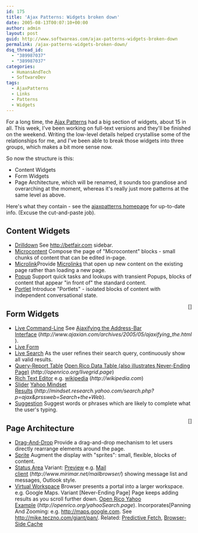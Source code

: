 ```yaml
---
id: 175
title: 'Ajax Patterns: Widgets broken down'
date: 2005-08-13T00:07:10+00:00
author: admin
layout: post
guid: http://www.softwareas.com/ajax-patterns-widgets-broken-down
permalink: /ajax-patterns-widgets-broken-down/
dsq_thread_id:
  - "389987037"
  - "389987037"
categories:
  - HumansAndTech
  - SoftwareDev
tags:
  - AjaxPatterns
  - Links
  - Patterns
  - Widgets
---
```

For a long time, the [Ajax Patterns](http://ajaxpatterns.org) had a big section of widgets, about 15 in all. This week, I've been working on full-text versions and they'll be finished on the weekend. Writing the low-level details helped crystallise some of the relationships for me, and I've been able to break those widgets into three groups, which makes a bit more sense now.

So now the structure is this:

* Content Widgets
* Form Widgets
* Page Architecture, which will be renamed, it sounds too grandiose and overarching at the moment, whereas it's really just more patterns at the same level as above.

Here's what they contain - see the [ajaxpatterns homepage](http://ajaxpatterns.org) for up-to-date info. (Excuse the cut-and-paste job).

<h2> Content Widgets </h2>
<ul><li> <span class="full"><a href="http://ajaxpatterns.org/Drilldown" title="Drilldown">Drilldown</a> See <a href="http://betfair.com" class='external' rel="nofollow">http://betfair.com</a> sidebar.</span>
</li><li> <span class="full"><a href="http://ajaxpatterns.org/Microcontent" title="Microcontent">Microcontent</a> Compose the page of "Microcontent" blocks - small chunks of content that can be edited in-page.</span>
</li><li> <span class="full"><a href="http://ajaxpatterns.org/Microlink" title="Microlink">Microlink</a>Provide <a href="http://ajaxpatterns.org/Microlink" title="Microlink">Microlinks</a> that open up new content on the existing page rather than loading a new page.</span><span>
</span></li><li> <span class="full"><a href="http://ajaxpatterns.org/Popup" title="Popup">Popup</a> Support quick tasks and lookups with transient Popups, blocks of content that appear "in front of" the standard content.</span>
</li><li> <span class="full"><a href="http://ajaxpatterns.org/Portlet" title="Portlet">Portlet</a> Introduce "Portlets" - isolated blocks of content with independent conversational state.</span>
</li></ul>
<div class="editsection" style="float:right;margin-left:5px;">[<a href="http://ajaxpatterns.org/wiki/index.php?title=Main_Page&amp;action=edit&amp;section=16" title="Main Page"></a>]</div><a name="Form_Widgets"></a><h2> Form Widgets </h2>
<ul><li> <a href="http://ajaxpatterns.org/wiki/index.php?title=Live_Command-Line&amp;action=edit" class="new" title="Live Command-Line">Live Command-Line</a> See <a href="http://www.ajaxian.com/archives/2005/05/ajaxifying_the.html" class='external' title="http://www.ajaxian.com/archives/2005/05/ajaxifying the.html" rel="nofollow">Ajaxifying the Address-Bar Interface</a><span class='urlexpansion'>&nbsp;(<i>http://www.ajaxian.com/archives/2005/05/ajaxifying_the.html</i>)</span>.
</li><li> <a href="http://ajaxpatterns.org/Live_Form" title="Live Form">Live Form</a>
</li><li> <span class="full"><a href="http://ajaxpatterns.org/Live_Search" title="Live Search">Live Search</a> As the user refines their search query, continuously show all valid results.</span>
</li><li> <a href="http://ajaxpatterns.org/wiki/index.php?title=Query-Report_Table&amp;action=edit" class="new" title="Query-Report Table">Query-Report Table</a> <a href="http://openrico.org/livegrid.page" class='external' title="http://openrico.org/livegrid.page" rel="nofollow">Open Rico Data Table (also illustrates Never-Ending Page)</a><span class='urlexpansion'>&nbsp;(<i>http://openrico.org/livegrid.page</i>)</span>
</li><li> <a href="http://ajaxpatterns.org/wiki/index.php?title=Rich_Text_Editor&amp;action=edit" class="new" title="Rich Text Editor">Rich Text Editor</a> e.g. <a href="http://wikipedia.com" class='external' title="http://wikipedia.com" rel="nofollow">wikipedia</a><span class='urlexpansion'>&nbsp;(<i>http://wikipedia.com</i>)</span>
</li><li> <a href="http://ajaxpatterns.org/wiki/index.php?title=Slider&amp;action=edit" class="new" title="Slider">Slider</a> <a href="http://mindset.research.yahoo.com/search.php?p=ajax&amp;prssweb=Search+the+Web" class='external' title="http://mindset.research.yahoo.com/search.php?p=ajax&amp;prssweb=Search the Web" rel="nofollow">Yahoo Mindset Results</a><span class='urlexpansion'>&nbsp;(<i>http://mindset.research.yahoo.com/search.php?p=ajax&amp;prssweb=Search+the+Web</i>)</span>.
</li><li> <span class="full"><a href="http://ajaxpatterns.org/Suggestion" title="Suggestion">Suggestion</a> Suggest words or phrases which are likely to complete what the user's typing.</span>
</li></ul>
<div class="editsection" style="float:right;margin-left:5px;">[<a href="http://ajaxpatterns.org/wiki/index.php?title=Main_Page&amp;action=edit&amp;section=17" title="Main Page"></a>]</div><a name="Page_Architecture"></a><h2> Page Architecture </h2>
<ul><li> <span class="full"><a href="http://ajaxpatterns.org/Drag-And-Drop" title="Drag-And-Drop">Drag-And-Drop</a> Provide a drag-and-drop mechanism to let users directly rearrange elements around the page.</span>
</li><li> <span class="full"><a href="http://ajaxpatterns.org/Sprite" title="Sprite">Sprite</a> Augment the display with "sprites": small, flexible, blocks of content.</span>
</li><li> <a href="http://ajaxpatterns.org/wiki/index.php?title=Status_Area&amp;action=edit" class="new" title="Status Area">Status Area</a> Variant: <a href="http://ajaxpatterns.org/wiki/index.php?title=Preview&amp;action=edit" class="new" title="Preview">Preview</a> e.g. <a href="http://www.mirimar.net/mailbrowser/" class='external' title="http://www.mirimar.net/mailbrowser/" rel="nofollow">Mail client</a><span class='urlexpansion'>&nbsp;(<i>http://www.mirimar.net/mailbrowser/</i>)</span> showing message list and messages, Outlook style.
</li><li> <a href="http://ajaxpatterns.org/wiki/index.php?title=Virtual_Workspace&amp;action=edit" class="new" title="Virtual Workspace">Virtual Workspace</a> Browser presents a portal into a larger workspace. e.g. Google Maps. Variant [Never-Ending Page] Page keeps adding results as you scroll further down. <a href="http://openrico.org/yahooSearch.page" class='external' title="http://openrico.org/yahooSearch.page" rel="nofollow">Open Rico Yahoo Example</a><span class='urlexpansion'>&nbsp;(<i>http://openrico.org/yahooSearch.page</i>)</span>. Incorporates[Panning And Zooming: e.g. <a href="http://maps.google.com" class='external' rel="nofollow">http://maps.google.com</a>. See <a href="http://mike.teczno.com/giant/pan/" class='external' rel="nofollow">http://mike.teczno.com/giant/pan/</a>. Related: <a href="http://ajaxpatterns.org/Predictive_Fetch" title="Predictive Fetch">Predictive Fetch</a>, <a href="http://ajaxpatterns.org/Browser-Side_Cache" title="Browser-Side Cache">Browser-Side Cache</a>
</li></ul>
